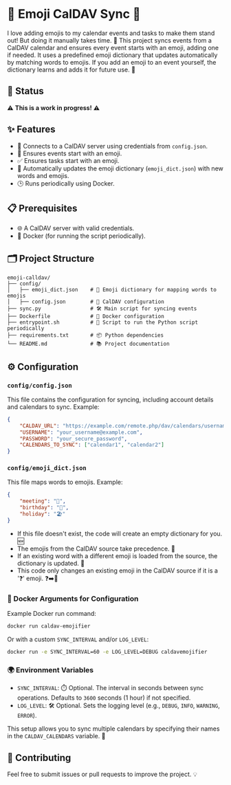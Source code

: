 # 🌟 Emoji CalDAV Sync 🌟

I love adding emojis to my calendar events and tasks to make them stand out! But doing it manually takes time. 🚀 This project syncs events from a CalDAV calendar and ensures every event starts with an emoji, adding one if needed. It uses a predefined emoji dictionary that updates automatically by matching words to emojis. If you add an emoji to an event yourself, the dictionary learns and adds it for future use. 🤖

## 🚧 Status

⚠️ **This is a work in progress!** ⚠️

## ✨ Features

- 🔗 Connects to a CalDAV server using credentials from `config.json`.
- 🎨 Ensures events start with an emoji.
- ✅ Ensures tasks start with an emoji.
- 🔄 Automatically updates the emoji dictionary (`emoji_dict.json`) with new words and emojis.
- 🕒 Runs periodically using Docker.

## 📋 Prerequisites

- 🌐 A CalDAV server with valid credentials.
- 🐳 Docker (for running the script periodically).

## 🗂️ Project Structure

```
emoji-calldav/
├── config/
│   ├── emoji_dict.json    # 📖 Emoji dictionary for mapping words to emojis
│   ├── config.json        # 🔑 CalDAV configuration
├── sync.py                # 🛠️ Main script for syncing events
├── Dockerfile             # 🐳 Docker configuration
├── entrypoint.sh          # 🚀 Script to run the Python script periodically
├── requirements.txt       # 📦 Python dependencies
└── README.md              # 📚 Project documentation
```

## ⚙️ Configuration

### `config/config.json`

This file contains the configuration for syncing, including account details and calendars to sync. Example:

```json
{
    "CALDAV_URL": "https://example.com/remote.php/dav/calendars/username/",
    "USERNAME": "your_username@example.com",
    "PASSWORD": "your_secure_password",
    "CALENDARS_TO_SYNC": ["calendar1", "calendar2"]
}
```

### `config/emoji_dict.json`

This file maps words to emojis. Example:

```json
{
    "meeting": "📅",
    "birthday": "🎂",
    "holiday": "🏖️"
}
```

- If this file doesn't exist, the code will create an empty dictionary for you. 🆕  
- The emojis from the CalDAV source take precedence. 🥇  
- If an existing word with a different emoji is loaded from the source, the dictionary is updated. 🔄  
- This code only changes an existing emoji in the CalDAV source if it is a '❓' emoji. ❓➡️🎉

### 🐳 Docker Arguments for Configuration

Example Docker run command:

```bash
docker run caldav-emojifier
```

Or with a custom `SYNC_INTERVAL` and/or `LOG_LEVEL`:

```bash
docker run -e SYNC_INTERVAL=60 -e LOG_LEVEL=DEBUG caldavemojifier
```

### 🌍 Environment Variables

- `SYNC_INTERVAL`: ⏱️ Optional. The interval in seconds between sync operations. Defaults to `3600` seconds (1 hour) if not specified.
- `LOG_LEVEL`: 🛠️ Optional. Sets the logging level (e.g., `DEBUG`, `INFO`, `WARNING`, `ERROR`).

This setup allows you to sync multiple calendars by specifying their names in the `CALDAV_CALENDARS` variable. 📅

## 🤝 Contributing

Feel free to submit issues or pull requests to improve the project. 💡
